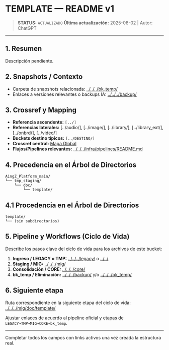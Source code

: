 # TEMPLATE — README v1

> **STATUS:** `ACTUALIZADO`
> **Última actualización:** 2025-08-02 | Autor: ChatGPT

---

## 1. Resumen
Descripción pendiente.

## 2. Snapshots / Contexto
- Carpeta de snapshots relacionada: [../../../bk_temp/](../../../bk_temp/)
- Enlaces a versiones relevantes o backups IA: [../../../backup/](../../../backup/)

## 3. Crossref y Mapping
- **Referencia ascendente:** `[../]`
- **Referencias laterales:** [../audio/], [../image/], [../library/], [../library_ext/], [../onbrd/], [../video/]
- **Buckets destino típicos:** `[../DESTINO/]`
- **Crossref central:** [Mapa Global](../../../core/data/crossref_mapping_buckets_aingz_platform_v_1_20250731.md)
- **Flujos/Pipelines relevantes:** [../../../infra/pipelines/README.md](../../../infra/pipelines/README.md)

## 4. Precedencia en el Árbol de Directorios
```text
AingZ_Platform_main/
└── tmp_staging/
    └── doc/
        └── template/
```

## 4.1 Procedencia en el Árbol de Directorios
```text
template/
└── (sin subdirectorios)
```

## 5. Pipeline y Workflows (Ciclo de Vida)
Describe los pasos clave del ciclo de vida para los archivos de este bucket:
1. **Ingreso / LEGACY o TMP:** [../../../legacy/](../../../legacy/) o [../../](../../)
2. **Staging / MIG:** [../../../mig/](../../../mig/)
3. **Consolidación / CORE:** [../../../core/](../../../core/)
4. **bk_temp / Eliminación:** [../../../backup/](../../../backup/) y/o [../../../bk_temp/](../../../bk_temp/)

## 6. Siguiente etapa
Ruta correspondiente en la siguiente etapa del ciclo de vida: [../../../mig/doc/template/](../../../mig/doc/template/)

Ajustar enlaces de acuerdo al pipeline oficial y etapas de `LEGACY→TMP→MIG→CORE→bk_temp`.

---

Completar todos los campos con links activos una vez creada la estructura real.

